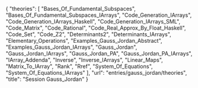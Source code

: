 {
    "theories": [
        "Bases_Of_Fundamental_Subspaces",
        "Bases_Of_Fundamental_Subspaces_IArrays",
        "Code_Generation_IArrays",
        "Code_Generation_IArrays_Haskell",
        "Code_Generation_IArrays_SML",
        "Code_Matrix",
        "Code_Rational",
        "Code_Real_Approx_By_Float_Haskell",
        "Code_Set",
        "Code_Z2",
        "Determinants2",
        "Determinants_IArrays",
        "Elementary_Operations",
        "Examples_Gauss_Jordan_Abstract",
        "Examples_Gauss_Jordan_IArrays",
        "Gauss_Jordan",
        "Gauss_Jordan_IArrays",
        "Gauss_Jordan_PA",
        "Gauss_Jordan_PA_IArrays",
        "IArray_Addenda",
        "Inverse",
        "Inverse_IArrays",
        "Linear_Maps",
        "Matrix_To_IArray",
        "Rank",
        "Rref",
        "System_Of_Equations",
        "System_Of_Equations_IArrays"
    ],
    "url": "entries/gauss_jordan/theories",
    "title": "Session Gauss_Jordan"
}